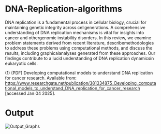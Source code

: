 # DNA-Replication-algorithms

DNA replication is a fundamental process in cellular biology, crucial for maintaining genetic integrity across cellgenerations. A comprehensive understanding of DNA replication mechanisms is vital for insights into cancer and othergenomic instability disorders. In this review, we examine problem statements derived from recent literature, describemethodologies to address these problems using computational methods, and discuss the results, including graphicalanalyses generated from these approaches. Our findings contribute to a lucid understanding of DNA replication dynamicsin eukaryotic cells. 

(1) (PDF) Developing computational models to understand DNA replication for cancer research. Available from: https://www.researchgate.net/publication/381334875_Developing_computational_models_to_understand_DNA_replication_for_cancer_research [accessed Jan 04 2025].

# Output

![Output_Graphs](https://github.com/user-attachments/assets/700c37b6-17e9-4314-aa7e-c9328b83df5c)
